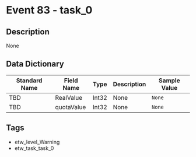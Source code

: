 # Event 83 - task_0

## Description
None

## Data Dictionary
|Standard Name|Field Name|Type|Description|Sample Value|
|---|---|---|---|---|
|TBD|RealValue|Int32|None|`None`|
|TBD|quotaValue|Int32|None|`None`|

## Tags
* etw_level_Warning
* etw_task_task_0